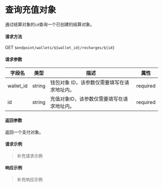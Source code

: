 # 查询充值对象

通过结算对象的`id`查询一个已创建的结算对象。

#### 请求方法

GET `$endpoint/wallets/${wallet_id}/recharges/${id}`

#### 请求参数

| 字段名    | 类型   | 描述                                        | 属性     |
| --------- | ------ | ------------------------------------------- | -------- |
| wallet_id | string | 钱包对象 ID，该参数仅需要填写在请求地址内。 | required |
| id        | string | 充值对象ID，该参数仅需要填写在请求地址内。  | required |
#### 返回参数

返回一个支付对象。

#### 请求示例

> 补充请求示例

#### 响应示例

> 补充响应示例